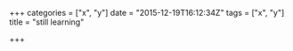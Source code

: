 +++
categories = ["x", "y"]
date = "2015-12-19T16:12:34Z"
tags = ["x", "y"]
title = "still learning"

+++

